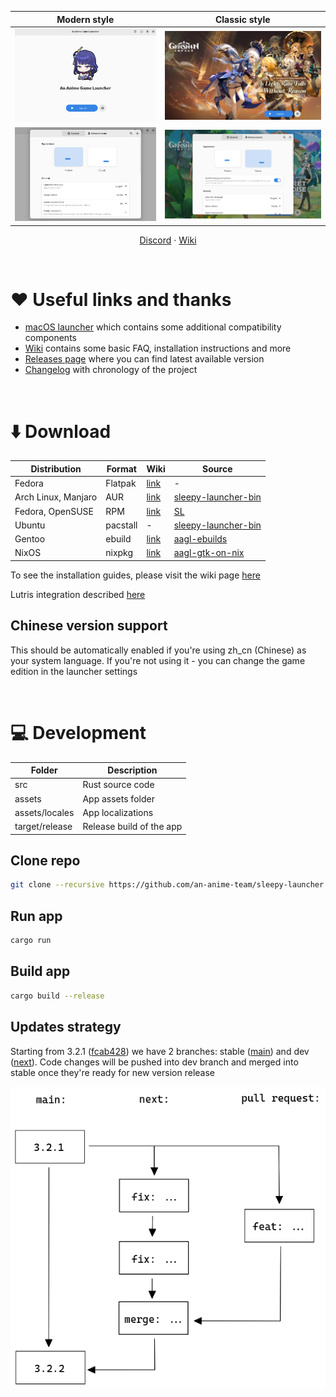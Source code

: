 | Modern style | Classic style |
| :-: | :-: |
| <picture><source media="(prefers-color-scheme: dark)" srcset="repository/main-modern-dark.png"><img src="repository/main-modern.png"></picture> | <picture><source media="(prefers-color-scheme: dark)" srcset="repository/main-classic-dark.png"><img src="repository/main-classic.png"></picture> |
| <picture><source media="(prefers-color-scheme: dark)" srcset="repository/settings-modern-dark.png"><img src="repository/settings-modern.png"></picture> | <picture><source media="(prefers-color-scheme: dark)" srcset="repository/settings-classic-dark.png"><img src="repository/settings-classic.png"></picture> |

<p align="center">
    <a href="https://discord.gg/ck37X6UWBp">Discord</a> ·
    <a href="https://github.com/an-anime-team/sleepy-launcher/wiki">Wiki</a>
</p>

<br>

# ♥️ Useful links and thanks

* [macOS launcher](https://github.com/3Shain/yet-another-anime-game-launcher) which contains some additional compatibility components
* [Wiki](https://github.com/an-anime-team/sleepy-launcher/wiki) contains some basic FAQ, installation instructions and more
* [Releases page](https://github.com/an-anime-team/sleepy-launcher/releases) where you can find latest available version
* [Changelog](CHANGELOG.md) with chronology of the project

<br>

# ⬇️ Download

| Distribution | Format | Wiki | Source |
| - | - | - | - |
| Fedora | Flatpak | [link](https://github.com/an-anime-team/sleepy-launcher/wiki/Installation#-any-distribution-flatpak) | - |
| Arch Linux, Manjaro | AUR | [link](https://github.com/an-anime-team/sleepy-launcher/wiki/Installation#-arch-linux-aur) | [sleepy-launcher-bin](https://aur.archlinux.org/packages/sleepy-launcher-bin) |
| Fedora, OpenSUSE | RPM | [link](https://github.com/an-anime-team/sleepy-launcher/wiki/Installation#-fedora-rpm) | [SL](https://build.opensuse.org/repositories/home:Maroxy:AAT-Apps/SL) |
| Ubuntu | pacstall | - | [sleepy-launcher-bin](https://pacstall.dev/packages/sleepy-launcher-bin) |
| Gentoo | ebuild | [link](https://github.com/an-anime-team/sleepy-launcher/wiki/Installation#-gentoo-linux-ebuild) | [aagl-ebuilds](https://github.com/an-anime-team/gentoo-ebuilds) |
| NixOS | nixpkg | [link](https://github.com/an-anime-team/sleepy-launcher/wiki/Installation#-nixos-nixpkg) | [aagl-gtk-on-nix](https://github.com/ezKEa/aagl-gtk-on-nix) |

To see the installation guides, please visit the wiki page [here](https://github.com/an-anime-team/sleepy-launcher/wiki/Installation)

Lutris integration described [here](https://github.com/an-anime-team/sleepy-launcher/wiki/Installation#-lutris)

## Chinese version support

This should be automatically enabled if you're using zh_cn (Chinese) as your system language. If you're not using it - you can change the game edition in the launcher settings

<br>

# 💻 Development

| Folder | Description |
| - | - |
| src | Rust source code |
| assets | App assets folder |
| assets/locales | App localizations |
| target/release | Release build of the app |

## Clone repo

```sh
git clone --recursive https://github.com/an-anime-team/sleepy-launcher
```

## Run app

```sh
cargo run
```

## Build app

```sh
cargo build --release
```

## Updates strategy

Starting from 3.2.1 ([fcab428](https://github.com/an-anime-team/sleepy-launcher/commit/fcab428cb40b1457f41e0856f9d1e1473acbe653)) we have 2 branches: stable ([main](https://github.com/an-anime-team/sleepy-launcher/tree/main)) and dev ([next](https://github.com/an-anime-team/sleepy-launcher/tree/next)). Code changes will be pushed into dev branch and merged into stable once they're ready for new version release

<img src="repository/branches.png" />
